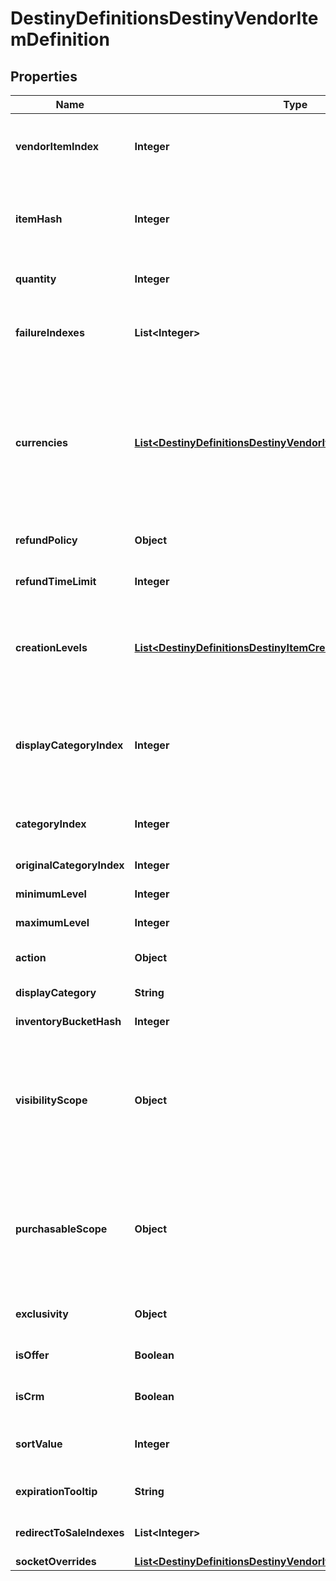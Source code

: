 
# DestinyDefinitionsDestinyVendorItemDefinition

## Properties
Name | Type | Description | Notes
------------ | ------------- | ------------- | -------------
**vendorItemIndex** | **Integer** | The index into the DestinyVendorDefinition.saleList. This is what we use to refer to items being sold throughout live and definition data. |  [optional]
**itemHash** | **Integer** | The hash identifier of the item being sold (DestinyInventoryItemDefinition).  Note that a vendor can sell the same item in multiple ways, so don&#39;t assume that itemHash is a unique identifier for this entity. |  [optional]
**quantity** | **Integer** | The amount you will recieve of the item described in itemHash if you make the purchase. |  [optional]
**failureIndexes** | **List&lt;Integer&gt;** | An list of indexes into the DestinyVendorDefinition.failureStrings array, indicating the possible failure strings that can be relevant for this item. |  [optional]
**currencies** | [**List&lt;DestinyDefinitionsDestinyVendorItemQuantity&gt;**](DestinyDefinitionsDestinyVendorItemQuantity.md) | This is a pre-compiled aggregation of item value and priceOverrideList, so that we have one place to check for what the purchaser must pay for the item. Use this instead of trying to piece together the price separately.  The somewhat crappy part about this is that, now that item quantity overrides have dynamic modifiers, this will not necessarily be statically true. If you were using this instead of live data, switch to using live data. |  [optional]
**refundPolicy** | **Object** | If this item can be refunded, this is the policy for what will be refundd, how, and in what time period. |  [optional]
**refundTimeLimit** | **Integer** | The amount of time before refundability of the newly purchased item will expire. |  [optional]
**creationLevels** | [**List&lt;DestinyDefinitionsDestinyItemCreationEntryLevelDefinition&gt;**](DestinyDefinitionsDestinyItemCreationEntryLevelDefinition.md) | The Default level at which the item will spawn. Almost always driven by an adjusto these days. Ideally should be singular. It&#39;s a long story how this ended up as a list, but there is always either going to be 0:1 of these entities. |  [optional]
**displayCategoryIndex** | **Integer** | This is an index specifically into the display category, as opposed to the server-side Categories (which do not need to match or pair with each other in any way: server side categories are really just structures for common validation. Display Category will let us more easily categorize items visually) |  [optional]
**categoryIndex** | **Integer** | The index into the DestinyVendorDefinition.categories array, so you can find the category associated with this item. |  [optional]
**originalCategoryIndex** | **Integer** | Same as above, but for the original category indexes. |  [optional]
**minimumLevel** | **Integer** | The minimum character level at which this item is available for sale. |  [optional]
**maximumLevel** | **Integer** | The maximum character level at which this item is available for sale. |  [optional]
**action** | **Object** | The action to be performed when purchasing the item, if it&#39;s not just \&quot;buy\&quot;. |  [optional]
**displayCategory** | **String** | The string identifier for the category selling this item. |  [optional]
**inventoryBucketHash** | **Integer** | The inventory bucket into which this item will be placed upon purchase. |  [optional]
**visibilityScope** | **Object** | The most restrictive scope that determines whether the item is available in the Vendor&#39;s inventory. See DestinyGatingScope&#39;s documentation for more information.  This can be determined by Unlock gating, or by whether or not the item has purchase level requirements (minimumLevel and maximumLevel properties). |  [optional]
**purchasableScope** | **Object** | Similar to visibilityScope, it represents the most restrictive scope that determines whether the item can be purchased. It will at least be as restrictive as visibilityScope, but could be more restrictive if the item has additional purchase requirements beyond whether it is merely visible or not.  See DestinyGatingScope&#39;s documentation for more information. |  [optional]
**exclusivity** | **Object** | If this item can only be purchased by a given platform, this indicates the platform to which it is restricted. |  [optional]
**isOffer** | **Boolean** | If this sale can only be performed as the result of an offer check, this is true. |  [optional]
**isCrm** | **Boolean** | If this sale can only be performed as the result of receiving a CRM offer, this is true. |  [optional]
**sortValue** | **Integer** | *if* the category this item is in supports non-default sorting, this value should represent the sorting value to use, pre-processed and ready to go. |  [optional]
**expirationTooltip** | **String** | If this item can expire, this is the tooltip message to show with its expiration info. |  [optional]
**redirectToSaleIndexes** | **List&lt;Integer&gt;** | If this is populated, the purchase of this item should redirect to purchasing these other items instead. |  [optional]
**socketOverrides** | [**List&lt;DestinyDefinitionsDestinyVendorItemSocketOverride&gt;**](DestinyDefinitionsDestinyVendorItemSocketOverride.md) |  |  [optional]



